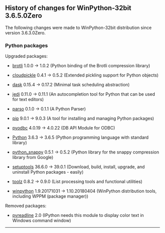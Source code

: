 ﻿## History of changes for WinPython-32bit 3.6.5.0Zero

The following changes were made to WinPython-32bit distribution since version 3.6.3.0Zero.

### Python packages

Upgraded packages:

  * [brotli](https://pypi.python.org/pypi/brotli) 1.0.0 → 1.0.2 (Python binding of the Brotli compression library)
  * [cloudpickle](https://pypi.python.org/pypi/cloudpickle) 0.4.1 → 0.5.2 (Extended pickling support for Python objects)
  * [dask](https://pypi.python.org/pypi/dask) 0.15.4 → 0.17.2 (Minimal task scheduling abstraction)
  * [jedi](https://pypi.python.org/pypi/jedi) 0.11.0 → 0.11.1 (An autocompletion tool for Python that can be used for text editors)
  * [parso](https://pypi.python.org/pypi/parso) 0.1.0 → 0.1.1 (A Python Parser)
  * [pip](https://pypi.python.org/pypi/pip) 9.0.1 → 9.0.3 (A tool for installing and managing Python packages)
  * [pyodbc](https://pypi.python.org/pypi/pyodbc) 4.0.19 → 4.0.22 (DB API Module for ODBC)
  * [Python](http://www.python.org/) 3.6.3 → 3.6.5 (Python programming language with standard library)
  * [python_snappy](https://pypi.python.org/pypi/python_snappy) 0.5.1 → 0.5.2 (Python library for the snappy compression library from Google)
  * [setuptools](https://pypi.python.org/pypi/setuptools) 36.6.0 → 39.0.1 (Download, build, install, upgrade, and uninstall Python packages - easily)
  * [toolz](https://pypi.python.org/pypi/toolz) 0.8.2 → 0.9.0 (List processing tools and functional utilities)
  * [winpython](http://winpython.github.io/) 1.9.20171031 → 1.10.20180404 (WinPython distribution tools, including WPPM (package manager))

Removed packages:

  * [pyreadline](https://pypi.python.org/pypi/pyreadline) 2.0 (IPython needs this module to display color text in Windows command window)

* * *
